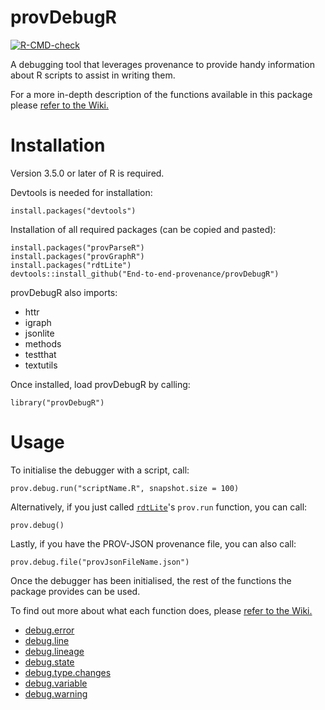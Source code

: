 # provDebugR

[![R-CMD-check](https://github.com/nayeonshin/provDebugR/workflows/R-CMD-check/badge.svg)](https://github.com/nayeonshin/provDebugR/actions)

A debugging tool that leverages provenance to provide handy information
about R scripts to assist in writing them.

For a more in-depth description of the functions available in this package
please [refer to the Wiki.](https://github.com/End-to-end-provenance/provDebugR/wiki/)

# Installation

Version 3.5.0 or later of R is required.

Devtools is needed for installation:

```{r}
install.packages("devtools")
```

Installation of all required packages (can be copied and pasted):

```{r}
install.packages("provParseR")
install.packages("provGraphR")
install.packages("rdtLite")
devtools::install_github("End-to-end-provenance/provDebugR")
```

provDebugR also imports:

- httr
- igraph
- jsonlite
- methods
- testthat
- textutils

Once installed, load provDebugR by calling:

```{r}
library("provDebugR")
```

# Usage

To initialise the debugger with a script, call:

```{r}
prov.debug.run("scriptName.R", snapshot.size = 100)
```

Alternatively, if you just called [`rdtLite`](https://CRAN.R-project.org/package=rdtLite)'s
`prov.run` function, you can call:

```{r}
prov.debug()
```

Lastly, if you have the PROV-JSON provenance file, you can also call:

```{r}
prov.debug.file("provJsonFileName.json")
```

Once the debugger has been initialised, the rest of the functions the package
provides can be used.

To find out more about what each function does, please
[refer to the Wiki.](https://github.com/End-to-end-provenance/provDebugR/wiki/)

- [debug.error](https://github.com/End-to-end-provenance/provDebugR/wiki/debug.error)
- [debug.line](https://github.com/End-to-end-provenance/provDebugR/wiki/debug.line)
- [debug.lineage](https://github.com/End-to-end-provenance/provDebugR/wiki/debug.lineage)
- [debug.state](https://github.com/End-to-end-provenance/provDebugR/wiki/debug.state)
- [debug.type.changes](https://github.com/End-to-end-provenance/provDebugR/wiki/debug.type.changes)
- [debug.variable](https://github.com/End-to-end-provenance/provDebugR/wiki/debug.variable)
- [debug.warning](https://github.com/End-to-end-provenance/provDebugR/wiki/debug.warning)
